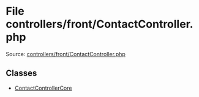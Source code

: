 File controllers/front/ContactController.php
=========

Source: [controllers/front/ContactController.php](https://github.com/PrestaShop/PrestaShop/blob/1.5.0.3/controllers/front/ContactController.php)


Classes
-------

* [ContactControllerCore](class.ContactControllerCore.md)

